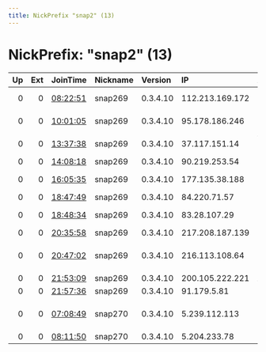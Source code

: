 ```yaml
---
title: NickPrefix "snap2" (13)
---
```


# NickPrefix: "snap2" (13)

|   Up |   Ext | JoinTime                                                                                            | Nickname   | Version   | IP              | AS                                       | CC   |   ORp |   Dirp | OS    | Contact   |   eFamMembers |
|-----:|------:|:----------------------------------------------------------------------------------------------------|:-----------|:----------|:----------------|:-----------------------------------------|:-----|------:|-------:|:------|:----------|--------------:|
|    0 |     0 | [08:22:51](https://metrics.torproject.org/rs.html#details/1FE96DF20EA13417B8FC98CF9EF5FA1904722E06) | snap269    | 0.3.4.10  | 112.213.169.172 | Primus Telecommunications                | au   | 33723 |      0 | Linux | None      |             1 |
|    0 |     0 | [10:01:05](https://metrics.torproject.org/rs.html#details/9CBEE5700021A6F018D7AA4AA9E5698E10B0B238) | snap269    | 0.3.4.10  | 95.178.186.246  | OPTIMA TELEKOM d.d.                      | hr   | 46335 |      0 | Linux | None      |             1 |
|    0 |     0 | [13:37:38](https://metrics.torproject.org/rs.html#details/BED3DD0BCC52E7646357A49101AA645640EA98F8) | snap269    | 0.3.4.10  | 37.117.151.14   | Vodafone Italia S.p.A.                   | it   | 40427 |      0 | Linux | None      |             1 |
|    0 |     0 | [14:08:18](https://metrics.torproject.org/rs.html#details/A803B89AE1D8A915031769F13D1B4E0CD5535689) | snap269    | 0.3.4.10  | 90.219.253.54   | Sky UK Limited                           | gb   | 42835 |      0 | Linux | None      |             1 |
|    0 |     0 | [16:05:35](https://metrics.torproject.org/rs.html#details/44CEA7D14894D181DC33528006566AF6BC171E94) | snap269    | 0.3.4.10  | 177.135.38.188  | TELEFu00D4NICA BRASIL S.A                | br   | 33347 |      0 | Linux | None      |             1 |
|    0 |     0 | [18:47:49](https://metrics.torproject.org/rs.html#details/25624C7A02E5574711FA71108D6B4DCD1DC5CB2F) | snap269    | 0.3.4.10  | 84.220.71.57    | Tiscali SpA                              | it   | 44203 |      0 | Linux | None      |             1 |
|    0 |     0 | [18:48:34](https://metrics.torproject.org/rs.html#details/FAE001A9F503C683C5FAF21558501543DFA4B34C) | snap269    | 0.3.4.10  | 83.28.107.29    | Orange Polska Spolka Akcyjna             | pl   | 38911 |      0 | Linux | None      |             1 |
|    0 |     0 | [20:35:58](https://metrics.torproject.org/rs.html#details/DA60BAC110D5C15A17862266434E8F168C0D0646) | snap269    | 0.3.4.10  | 217.208.187.139 | Telia Company AB                         | se   | 39917 |      0 | Linux | None      |             1 |
|    0 |     0 | [20:47:02](https://metrics.torproject.org/rs.html#details/5547D85A6B1691183F40EE658FFC6AD97BD045EF) | snap269    | 0.3.4.10  | 216.113.108.64  | Cooperative de cablodistribution de l'ar | ca   | 38783 |      0 | Linux | None      |             1 |
|    0 |     0 | [21:53:09](https://metrics.torproject.org/rs.html#details/9824D59D0576C39379E21430B5B6A9874284EBD9) | snap269    | 0.3.4.10  | 200.105.222.221 | AXS Bolivia S. A.                        | bo   | 44909 |      0 | Linux | None      |             1 |
|    0 |     0 | [21:57:36](https://metrics.torproject.org/rs.html#details/21F167E5F0186BA0CAA08D87CC854EDEC992B037) | snap269    | 0.3.4.10  | 91.179.5.81     | Proximus NV                              | be   | 45687 |      0 | Linux | None      |             1 |
|    0 |     0 | [07:08:49](https://metrics.torproject.org/rs.html#details/304D993B724D0174E579BFE8988E331CE4193FCA) | snap270    | 0.3.4.10  | 5.239.112.113   | Telecommunication Infrastructure Company | ir   | 33407 |      0 | Linux | None      |             1 |
|    0 |     0 | [08:11:50](https://metrics.torproject.org/rs.html#details/1F4F6454C4D9ECA65FDACEF2F8EBFC9C128908D5) | snap270    | 0.3.4.10  | 5.204.233.78    | Telenor Hungary plc                      | hu   | 34279 |      0 | Linux | None      |             1 |
